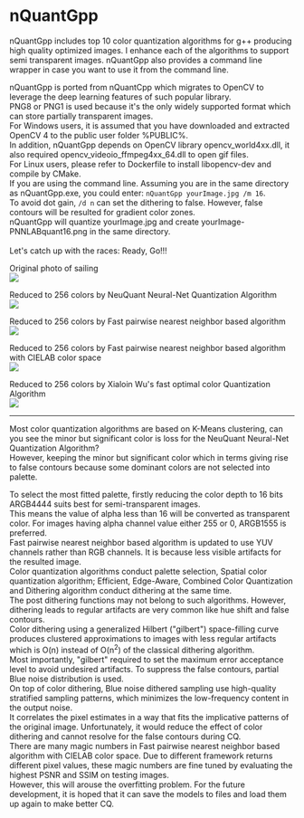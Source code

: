 # nQuantGpp
nQuantGpp includes top 10 color quantization algorithms for g++ producing high quality optimized images. I enhance each of the algorithms to support semi transparent images. 
nQuantGpp also provides a command line wrapper in case you want to use it from the command line.

nQuantGpp is ported from nQuantCpp which migrates to OpenCV to leverage the deep learning features of such popular library.<br />
PNG8 or PNG1 is used because it's the only widely supported format which can store partially transparent images.<br />
For Windows users, it is assumed that you have downloaded and extracted OpenCV 4 to the public user folder %PUBLIC%.<br />
In addition, nQuantGpp depends on OpenCV library opencv_world4xx.dll, it also required opencv_videoio_ffmpeg4xx_64.dll to open gif files.<br />
For Linux users, please refer to Dockerfile to install libopencv-dev and compile by CMake.<br />
If you are using the command line. Assuming you are in the same directory as nQuantGpp.exe, you could enter: `nQuantGpp yourImage.jpg /m 16`.<br/>
To avoid dot gain, `/d n` can set the dithering to false. However, false contours will be resulted for gradient color zones.<br />
nQuantGpp will quantize yourImage.jpg and create yourImage-PNNLABquant16.png in the same directory.<br /><br />
Let's catch up with the races: Ready, Go!!!

<p>Original photo of sailing<br /><img src="https://mcychan.github.io/PnnQuant.js/demo/img/sailing_2020.jpg" /></p>
<p>Reduced to 256 colors by NeuQuant Neural-Net Quantization Algorithm<br /><img src="https://github.com/mcychan/nQuantGpp/assets/26831069/e149efbc-0d82-4ee9-9cf8-f94168438079" /></p>
<p>Reduced to 256 colors by Fast pairwise nearest neighbor based algorithm<br /><img src="https://github.com/mcychan/nQuantGpp/assets/26831069/7eb32e78-b920-4868-be87-104c1220ce20" /></p>
<p>Reduced to 256 colors by Fast pairwise nearest neighbor based algorithm with CIELAB color space<br /><img src="https://github.com/mcychan/nQuantGpp/assets/26831069/d2786a4c-0b43-4837-8a90-99d2fa0f3945" /></p>
<p>Reduced to 256 colors by Xialoin Wu's fast optimal color Quantization Algorithm<br /><img src="https://github.com/mcychan/nQuantGpp/assets/26831069/7d8ed4cf-6dae-4bf6-8b7a-86558e19fc43" /></p>
<hr />
Most color quantization algorithms are based on K-Means clustering, can you see the minor but significant color is loss for the NeuQuant Neural-Net Quantization Algorithm?<br />
However, keeping the minor but significant color which in terms giving rise to false contours because some dominant colors are not selected into palette.<br />

To select the most fitted palette, firstly reducing the color depth to 16 bits ARGB4444 suits best for semi-transparent images.<br />
This means the value of alpha less than 16 will be converted as transparent color. For images having alpha channel value either 255 or 0, ARGB1555 is preferred.<br />
Fast pairwise nearest neighbor based algorithm is updated to use YUV channels rather than RGB channels. It is because less visible artifacts for the resulted image.<br />
Color quantization algorithms conduct palette selection, Spatial color quantization algorithm; Efficient, Edge-Aware, Combined Color Quantization and Dithering algorithm conduct dithering at the same time.<br />
The post dithering functions may not belong to such algorithms. However, dithering leads to regular artifacts are very common like hue shift and false contours.<br />
Color dithering using a generalized Hilbert ("gilbert") space-filling curve produces clustered approximations to images with less regular artifacts which is O(n) instead of O(n<sup>2</sup>) of the classical dithering algorithm.<br />
Most importantly, "gilbert" required to set the maximum error acceptance level to avoid undesired artifacts. To suppress the false contours, partial Blue noise distribution is used.<br />
On top of color dithering, Blue noise dithered sampling use high-quality stratified sampling patterns, which minimizes the low-frequency content in the output noise.<br />
It correlates the pixel estimates in a way that fits the implicative patterns of the original image. Unfortunately, it would reduce the effect of color dithering and cannot resolve for the false contours during CQ.<br />
There are many magic numbers in Fast pairwise nearest neighbor based algorithm with CIELAB color space. Due to different framework returns different pixel values, these magic numbers are fine tuned by evaluating the highest PSNR and SSIM on testing images.<br />
However, this will arouse the overfitting problem. For the future development, it is hoped that it can save the models to files and load them up again to make better CQ.<br />
